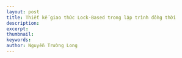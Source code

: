 ```yaml
---
layout: post
title: Thiết kế giao thức Lock-Based trong lập trình đồng thời
description:
excerpt:
thumbnail:
keywords:
author: Nguyễn Trường Long
---
```

